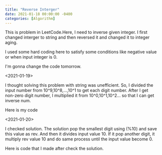 ```yaml
---
title: "Reverse Interger"
date: 2021-01-18 00:00:00 -0400
categories: [Algorithm]
---
```


This is problem in LeetCode.Here, I need to inverse given integer. I first changed interger to string and then reversed it and changed it to integer aging.

I used some hard coding here to satisfy some conditions like negative value or when input integer is 0. 

I'm gonna change the code tomorrow. 

<script src="https://gist.github.com/YechanLim/29d237fe6e70d772837aced35b991fa1.js"></script>


<2021-01-19>

I thought solving this problem with string was unefficient. So, I divided the input number from 10^9,10^8,...,10^1 to get each digit number. 
After I get non-zero digit number, I multiplied it from 10^0,10^1,10^2... so that I can get inverse num.

Here is my code

<script src="https://gist.github.com/YechanLim/2f7f98a1697adaa83df7de6ad84067ca.js"></script>



<2021-01-20>

I checked solution. The solution pop the smallest digit using (%10) and save this value as rev. And then it divides input value 10. 
If it pop another digit, it multiply rev value 10 and do same process until the input value become 0.

Here is code that I made after check the solution. 

<script src="https://gist.github.com/YechanLim/e5208e441586fec0adf245405fe96925.js"></script>
